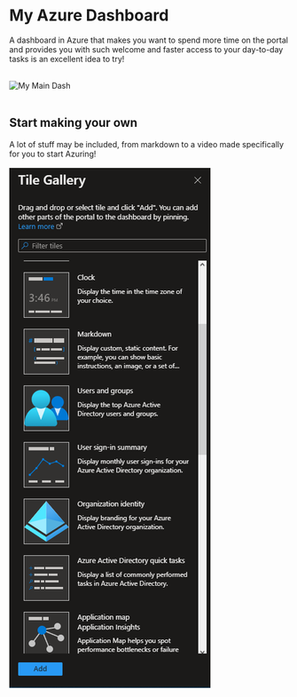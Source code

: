 # My Azure Dashboard
A dashboard in Azure that makes you want to spend more time on the portal and provides you with such welcome and faster access to your day-to-day tasks is an excellent idea to try!

<br>
<img src="obj/main—.gif" alt="My Main Dash" width="600" />

<br>
<br>



## Start making your own
A lot of stuff may be included, from markdown to a video made specifically for you to start Azuring!
<br>
<br>
<img src=obj/gallery.PNG  />
